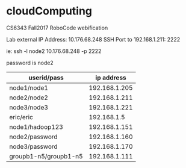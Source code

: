 # cloudComputing
CS6343 Fall2017 RoboCode webification

Lab external IP Address: 10.176.68.248
SSH Port to 192.168.1.211: 2222

ie: ssh -l node2 10.176.68.248 -p 2222

password is node2

|userid/pass| ip address|
|-----------|-----------|
|node1/node1| 192.168.1.205|
|node2/node2| 192.168.1.211|
|node3/node3| 192.168.1.221|
|eric/eric| 192.168.1.5|
|node1/hadoop123| 192.168.1.151|
|node2/password| 192.168.1.160|
|node3/password| 192.168.1.170|
|groupb1-n5/groupb1-n5| 192.168.1.111|
